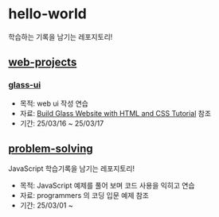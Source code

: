 # hello-world

학습하는 기록을 남기는 레포지토리!

## [web-projects](./web-projects/)

### [glass-ui](./web-projects/glass-ui/)

- 목적: web ui 작성 연습
- 자료: [Build Glass Website with HTML and CSS Tutorial](https://www.youtube.com/watch?v=O7WbVj5apxU) 참조
- 기간: 25/03/16 ~ 25/03/17



## [problem-solving](./problem-solving/)
JavaScript 학습기록을 남기는 레포지토리!

- 목적: JavaScript 예제를 풀어 보며 코드 사용을 익히고 연습 
- 자료: programmers 의 코딩 입문 예제 참조
- 기간: 25/03/01 ~